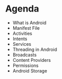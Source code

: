 # Agenda

* What is Android
* Manifest File
* Activities
* Intents
* Services
* Threading in Android
* Broadcasts
* Content Providers
* Permissions
* Android Storage